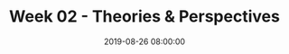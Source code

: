 ---
layout: single_presentation
name: week-02-theories-perspectives.md
title: "Week 02 - Theories & Perspectives"
date:  2019-08-26 08:00:00
presentation_id: Cn2HDK
permalink: /Cn2HDK/
redirect_from:
  - /presentations/Cn2HDK/week-02-theories-perspectives
slides: 
  - slide_name: deck-3497-large-0.jpeg
    slide_text: >
      Perspectives, Frameworks, & Theories Commonly Used in Social Work Jacob Campbell, LICSW Heritage University Fall 2019 SOWK 486: Theories of Practice I

  - slide_name: deck-3497-large-1.jpeg
    slide_text: >
      Agenda • Perspectives, theories, and frameworks • Systems theory • Ecological perspective • Strengths perspective • Solution focused brief therapy Jacob Campbell, LICSW Heritage University SOWK 486 Fall 2019

  - slide_name: deck-3497-large-2.jpeg
    slide_text: >
      Perspectives vs Theories & Frameworks + Jacob Campbell, LICSW Heritage University SOWK 486 Fall 2019

  - slide_name: deck-3497-large-3.jpeg
    slide_text: >
      Systems Theory Input System Output Equifinality Pressure Homeostasis Jacob Campbell, LICSW Heritage University Pressure SOWK 486 Fall 2019

  - slide_name: deck-3497-large-4.jpeg
    slide_text: >
      Systems Theory Macro Micro Mezzo Jacob Campbell, LICSW Heritage University SOWK 486 Fall 2019

  - slide_name: deck-3497-large-5.jpeg
    slide_text: >
      Energy Adaptation Transactions Interdependence Interface Person Ecological Perspective Coping Environment Jacob Campbell, LICSW Heritage University SOWK 486 Fall 2019

  - slide_name: deck-3497-large-6.jpeg
    slide_text: >
      Ecological Perspective Macro Micro Mezzo Jacob Campbell, LICSW Heritage University SOWK 486 Fall 2019

  - slide_name: deck-3497-large-7.jpeg
    slide_text: >
      Strengths Perspective Implementing Strengths Perspective Don’t take no for an answer Help correct the effects of being labeled Take advantage of the considerable resources of culture and ethnicity Focus of Attention What people learn as they struggle Personal qualities and virtues Talents that people have Cultural and family rituals, beliefs, stories and lore Normalize Dreams and hopes Possibility, solution and strengths focus The community Jacob Campbell, LICSW Heritage University Spirituality / Faith SOWK 486 Fall 2019

  - slide_name: deck-3497-large-8.jpeg
    slide_text: >
      Strengths Perspective Types of Questions Survival questions Support questions Exception questions Esteem questions Jacob Campbell, LICSW Heritage University SOWK 486 Fall 2019

  - slide_name: deck-3497-large-9.jpeg
    slide_text: >
      Strengths Perspective Jacob Campbell, LICSW Heritage University SOWK 486 Fall 2019

  - slide_name: deck-3497-large-10.jpeg
    slide_text: >
      Solution Focused Brief Therapy Search for Solutions, not Admire the Problem

  - slide_name: deck-3497-large-11.jpeg
    slide_text: >
      Solution Focused Brief Therapy Tenants • If it’s not broken, don’t fix it • Look for exceptions • Asking questions rather than telling clients what to do • Future is negotiated and created • Complements Jacob Campbell, LICSW Heritage University • Gentle nudging to do more of what is working • Change is constant and inevitable • The solution is not always directly related to the problem SOWK 486 Fall 2019

  - slide_name: deck-3497-large-12.jpeg
    slide_text: >
      Solution Focused Brief Therapy Interventions Not knowing Complementing strengths Scaling questions Exception questions Coping questions Miracle question Jacob Campbell, LICSW Heritage University SOWK 486 Fall 2019

  - slide_name: deck-3497-large-13.jpeg
    slide_text: >
      Solution Focused Brief Therapy Interventions Not knowing Complementing strengths Scaling questions Exception questions Coping questions Miracle question Jacob Campbell, LICSW Heritage University Clients experts General attitude communicating an abundant, genuine curiosity Micro practice skills SOWK 486 Fall 2019

  - slide_name: deck-3497-large-14.jpeg
    slide_text: >
      Solution Focused Brief Therapy Interventions Not knowing Complementing strengths Scaling questions Exception questions Coping questions Strengths perspective Building rapport and giving hope Direct complements: positive evaluation or reaction Indirect complements: a question implying something positive Miracle question Jacob Campbell, LICSW Heritage University SOWK 486 Fall 2019

  - slide_name: deck-3497-large-15.jpeg
    slide_text: >
      Solution Focused Brief Therapy Interventions Not knowing Complementing strengths Scaling questions Exception questions Coping questions Motivation, hopefulness, depression, confidence, progress… Techniques for follow-up Miracle question Jacob Campbell, LICSW Heritage University SOWK 486 Fall 2019

  - slide_name: deck-3497-large-16.jpeg
    slide_text: >
      Solution Focused Brief Therapy Not knowing Complementing strengths Interventions Problem description vs. exceptions Scaling questions Exception questions Coping questions Miracle question Jacob Campbell, LICSW Heritage University Increase awareness of current/past successes Turning past solutions into present solutions Finding out specifics SOWK 486 Fall 2019

  - slide_name: deck-3497-large-17.jpeg
    slide_text: >
      Solution Focused Brief Therapy Interventions Not knowing Complementing strengths Scaling questions Exception questions Coping questions Tailored to help client from feeling overwhelmed A method for exploring exceptions Miracle question Jacob Campbell, LICSW Heritage University SOWK 486 Fall 2019

  - slide_name: deck-3497-large-18.jpeg
    slide_text: >
      Solution Focused Brief Therapy Interventions Not knowing Complementing strengths Scaling questions Exception questions Amplifying what the client wants Formatting the question Coping questions Concrete, behavioral, measurable terms Miracle question Realistic terms Jacob Campbell, LICSW Heritage University SOWK 486 Fall 2019

presentation_description: >
  <p>Week 02 for SOWK 486. We are reviewing the idea of theories and perspectives by diving into some specific examples, including:</p>
  <ul>
  <li>Perspectives, theories, and frameworks</li>
  <li>Systems theory</li>
  <li>Ecological perspective</li>
  <li>Strengths perspective</li>
  <li>Solution focused brief therapy</li>
  </ul>
  
downloadable_slides: deck-3497.pdf
slides_count: 19
header:
  teaser: deck-3497-thumb-0.jpeg
presentation_video:
location: "Heritage University"
tags:
  - Heritage University
  - BASW Program
  - SOWK 486w
---